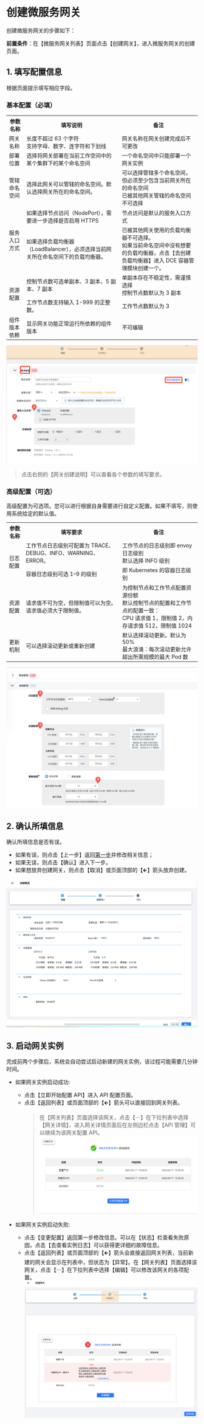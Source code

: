 # 创建微服务网关

创建微服务网关的步骤如下：

**前置条件**：在【微服务网关列表】页面点击【创建网关】，进入微服务网关的创建页面。

## 1. 填写配置信息

根据页面提示填写相应字段。

### 基本配置（必填）

<table>
    <tbody>
    <tr>
        <th>参数名称</th>
        <th>填写说明</th>
        <th>备注</th>
    </tr>
    <tr>
        <td style="vertical-align: middle;text-align: left;">网关名称</td>
        <td>长度不超过 63 个字符<br/>支持字母、数字、连字符和下划线</td>
        <td>网关名称在网关创建完成后不可更改</td>
    </tr>
    <tr>
        <td style="vertical-align: middle;text-align: left;">部署位置</td>
        <td>选择将网关部署在当前工作空间中的某个集群下的某个命名空间</td>
        <td>一个命名空间中只能部署一个网关实例</td>
    </tr>
    <tr>
        <td style="vertical-align: middle;text-align: left;">管辖命名空间</td>
        <td>选择此网关可以管辖的命名空间。默认选择网关所在的命名空间。</td>
        <td>可以选择管辖多个命名空间，但必须至少包含当前网关所在的命名空间<br/>已被其他网关管辖的命名空间不可选择</td>
    </tr>
    <tr>
        <tr><td rowspan="3" style="vertical-align: middle;text-align: left;">服务入口方式</td></tr>
        <tr><td>如果选择节点访问（NodePort），需要进一步选择是否启用 HTTPS</td><td>节点访问是默认的服务入口方式</td></tr>
        <tr><td>如果选择负载均衡器（LoadBalancer），必须选择当前网关所在命名空间下的负载均衡器。</td><td>已被其他网关使用的负载均衡器不可选择。<br/>如果当前命名空间中没有想要的负载均衡器，点击【去创建负载均衡器】进入 DCE 容器管理模块创建一个。</td></tr>
    </tr>
    <tr>
        <tr><td rowspan="3" style="vertical-align: middle;text-align: left;">资源配置</td></tr>
        <tr><td>控制节点数可选单副本、3 副本、5 副本、7 副本</td><td>单副本存在不稳定性，需谨慎选择<br/>控制节点数默认为 3 副本</td></tr>
        <tr><td>工作节点数支持输入 1-999 的正整数。</td><td>工作节点数默认为 3</td></tr>
    </tr>
    <tr>
        <td style="vertical-align: middle;text-align: left;">组件版本依赖</td>
        <td>显示网关功能正常运行所依赖的组件版本</td>
        <td>不可编辑</td>
    </tr>
    </tbody>
</table>

![填写基本配置](imgs/create-basic-config.png)

> 点击右侧的【网关创建说明】可以查看各个参数的填写要求。

### 高级配置（可选）

高级配置为可选项。您可以进行根据自身需要进行自定义配置。如果不填写，则使用系统给定的默认值。


<table>
    <tbody>
    <tr>
        <th>参数名称</th>
        <th>填写要求</th>
        <th>备注</th>
    </tr>
    <tr>
        <tr><td rowspan="3" style="vertical-align: middle;text-align: left;">日志配置</td></tr>
        <tr><td>工作节点日志级别可配置为 TRACE、DEBUG、INFO、WARNING、ERROR。</td><td>工作节点的日志级别即 envoy 日志级别<br/>默认选择 INFO 级别</td></tr>
        <tr><td>容器日志级别可选 1–9 的级别</td><td>即 Kubernetes 的容器日志级别</td></tr>
    </tr>
    <tr>
        <td style="vertical-align: middle;text-align: left;">资源配置</td>
        <td>请求值不可为空，但限制值可以为空。请求值必须大于限制值。</td>
        <td>为控制节点和工作节点配置资源份额<br/>默认控制节点的配置和工作节点的配置一致：<br/>CPU 请求值 1，限制值 2，内存请求值 512，限制值 1024</td>
    </tr>
    <tr>
        <td style="vertical-align: middle;text-align: left;">更新机制</td>
        <td>可以选择滚动更新或重新创建</td><td>默认选择滚动更新。默认为 50%<br/>最大浪涌：每次滚动更新允许超出所需规模的最大 Pod 数</td>
    </tr>
    </tbody>
</table>

![填写高级配置](imgs/create-advance-config.png)

## 2. 确认所填信息

确认所填信息是否有误。

- 如果有误，则点击【上一步】返回[第一步](#1-填写配置信息)并修改相关信息；
- 如果无误，则点击【确认】进入下一步。
- 如果想放弃创建网关，则点击【取消】或页面顶部的【🡰】箭头放弃创建。

![确认所填信息](imgs/create-confirm-info.png)

## 3. 启动网关实例

完成前两个步骤后，系统会自动尝试启动新建的网关实例，该过程可能需要几分钟时间。

- 如果网关实例启动成功:
  - 点击【立即开始配置 API】进入 API 配置页面。
  - 点击【返回列表】或页面顶部的【🡰】箭头可以直接回到网关列表。
    > 在【网关列表】页面选择该网关，点击【⋯】在下拉列表中选择【网关详情】，进入网关详情页面后在左侧边栏点击【API 管理】可以继续为该网关配置 API。
![启动成功](imgs/create-start-succeed.png)

- 如果网关实例启动失败:
  - 点击【变更配置】返回第一步修改信息。可以在【状态】栏查看失败原因，点击【去查看实例日志】可以获得更详细的故障信息。
  - 点击【返回列表】或页面顶部的【🡰】箭头会直接返回网关列表，当前新建的网关会显示在列表中，但状态为【异常】。在【网关列表】页面选择该网关，点击【⋯】在下拉列表中选择【编辑】可以修改该网关的各项配置。
![启动失败](imgs/create-start-failed.png)